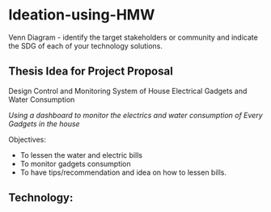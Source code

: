 # Ideation-using-HMW
Venn Diagram - identify the target stakeholders or community and indicate the SDG of each of your technology solutions.

## Thesis Idea for Project Proposal
Design Control and Monitoring System of House Electrical Gadgets and Water Consumption

_Using a dashboard to monitor the electrics and water consumption of Every Gadgets in the house_

Objectives:
- To lessen the water and electric bills
- To monitor gadgets consumption
- To have tips/recommendation and idea on how to lessen bills. 

Technology:
-
